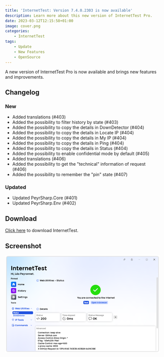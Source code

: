 ```yaml
---
title: 'InternetTest: Version 7.4.0.2303 is now available'
description: Learn more about this new version of InternetTest Pro.
date: 2023-03-12T12:15:58+01:00
image: cover.png
categories:
    - InternetTest
tags:
    - Update
    - New Features
    - OpenSource
---
```

A new version of InternetTest Pro is now available and brings new features and improvements.

## Changelog
### New
- Added translations (#403)
- Added the possibility to filter history by state (#403)
- Added the possibility to copy the details in DownDetector (#404)
- Added the possibility to copy the details in Locate IP (#404)
- Added the possibility to copy the details in My IP (#404)
- Added the possibility to copy the details in Ping (#404)
- Added the possibility to copy the details in Status (#404)
- Added the possibility to enable confidential mode by default (#405)
- Added translations (#406)
- Added the possibility to get the "technical" information of request (#406)
- Added the possibility to remember the "pin" state (#407)

### Updated
- Updated PeyrSharp.Core (#401)
- Updated PeyrSharp.Env (#402)

## Download

[Click here](tinyurl.com/DownloadITP7) to download InternetTest.

## Screenshot
![The new "Advanced" section of InternetTest Pro](1.png)